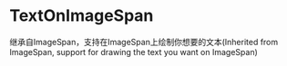 # TextOnImageSpan
继承自ImageSpan，支持在ImageSpan上绘制你想要的文本(Inherited from ImageSpan, support for drawing the text you want on ImageSpan)
